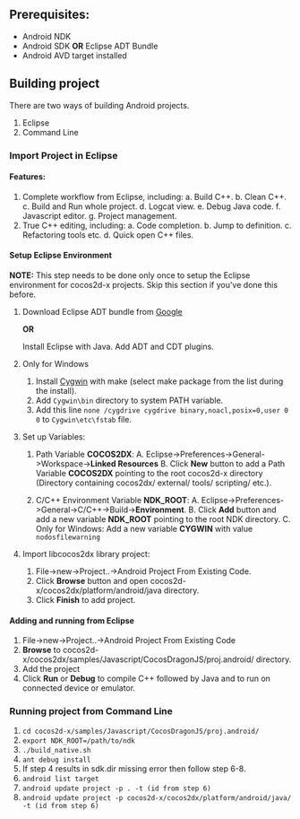 ## Prerequisites:

* Android NDK
* Android SDK **OR** Eclipse ADT Bundle
* Android AVD target installed

## Building project

There are two ways of building Android projects.

1. Eclipse
2. Command Line

### Import Project in Eclipse

#### Features:

1. Complete workflow from Eclipse, including:
	a. Build C++.
	b. Clean C++.
	c. Build and Run whole project.
	d. Logcat view.
	e. Debug Java code.
	f. Javascript editor.
	g. Project management.
2. True C++ editing, including:
	a. Code completion. 
	b. Jump to definition.
	c. Refactoring tools etc. 
	d. Quick open C++ files.


#### Setup Eclipse Environment


**NOTE:** This step needs to be done only once to setup the Eclipse environment for cocos2d-x projects. Skip this section if you've done this before.

1. Download Eclipse ADT bundle from [Google](http://developer.android.com/sdk/index.html)

   **OR**

   Install Eclipse with Java. Add ADT and CDT plugins.
   
2. Only for Windows
 	1. Install [Cygwin](http://www.cygwin.com/) with make (select make package from the list during the install).
 	2. Add `Cygwin\bin` directory to system PATH variable.
 	3. Add this line `none /cygdrive cygdrive binary,noacl,posix=0,user 0 0` to `Cygwin\etc\fstab` file.
   
3. Set up Variables:
	1. Path Variable **COCOS2DX**:
		A. Eclipse->Preferences->General->Workspace->**Linked Resources**
		B. Click **New** button to add a Path Variable **COCOS2DX** pointing to the root cocos2d-x directory (Directory containing cocos2dx/ external/ tools/ scripting/ etc.).
		
	2. C/C++ Environment Variable **NDK_ROOT**: 
		A. Eclipse->Preferences->General->C/C++->Build->**Environment**.
		B. Click **Add** button and add a new variable **NDK_ROOT** pointing to the root NDK directory.
		C. Only for Windows: Add a new variable **CYGWIN** with value `nodosfilewarning`
		
4. Import libcocos2dx library project:
	1. File->new->Project..->Android Project From Existing Code.
	2. Click **Browse** button and open cocos2d-x/cocos2dx/platform/android/java directory.
	3. Click **Finish** to add project.
	
	

#### Adding and running from Eclipse


1. File->new->Project..->Android Project From Existing Code
2. **Browse** to cocos2d-x/cocos2dx/samples/Javascript/CocosDragonJS/proj.android/ directory. 
3. Add the project 
4. Click **Run** or **Debug** to compile C++ followed by Java and to run on connected device or emulator.


### Running project from Command Line

1. `cd cocos2d-x/samples/Javascript/CocosDragonJS/proj.android/`
2. `export NDK_ROOT=/path/to/ndk`
3. `./build_native.sh`
4. `ant debug install`
5. If step 4 results in sdk.dir missing error then follow step 6-8.
6. `android list target`
7. `android update project -p . -t (id from step 6)`
8. `android update project -p cocos2d-x/cocos2dx/platform/android/java/ -t (id from step 6)`




